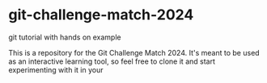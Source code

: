 # git-challenge-match-2024

git tutorial with hands on example

This is a repository for the Git Challenge Match 2024. It's meant to be used as an interactive learning tool, so feel free to clone it and start experimenting with it in your
